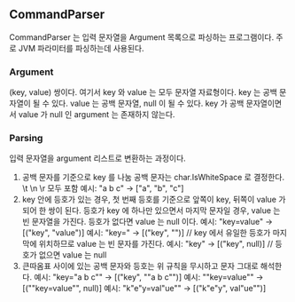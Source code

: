 ## CommandParser

CommandParser 는 입력 문자열을 Argument 목록으로 파싱하는 프로그램이다. 주로 JVM 파라미터를 파싱하는데 사용된다.

### Argument

(key, value) 쌍이다. 여기서 key 와 value 는 모두 문자열 자료형이다.
key 는 공백 문자열이 될 수 있다. 
value 는 공백 문자열, null 이 될 수 있다.
key 가 공백 문자열이면서 value 가 null 인 argument 는 존재하지 않는다.

### Parsing

입력 문자열을 argument 리스트로 변환하는 과정이다.

1. 공백 문자를 기준으로 key 를 나눔
   공백 문자는 char.IsWhiteSpace 로 결정한다. \t \n \r 모두 포함
   예시: "a b c" -> ["a", "b", "c"]
2. key 안에 등호가 있는 경우, 첫 번째 등호를 기준으로 앞쪽이 key, 뒤쪽이 value 가 되어 한 쌍이 된다. 
   등호가 key 에 하나만 있으면서 마지막 문자일 경우, value 는 빈 문자열을 가진다. 등호가 없다면 value 는 null 이다.
   예시: "key=value" -> [("key", "value")]
   예시: "key=" -> [("key", "")] // key 에서 유일한 등호가 마지막에 위치하므로 value 는 빈 문자를 가진다.
   예시: "key" -> [("key", null)] // 등호가 없으면 value 는 null
3. 큰따옴표 사이에 있는 공백 문자와 등호는 위 규칙을 무시하고 문자 그대로 해석한다.
   예시: "key=\"a b c\"" -> [("key", "\"a b c\"")]
   예시: "\"key=value\"" -> [("\"key=value\"", null)]
   예시: "k\"e\"y=val\"ue\"" -> [("k\"e\"y", val\"ue\"")]
